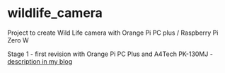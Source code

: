# wildlife_camera

Project to create Wild Life camera with Orange Pi PC plus / Raspberry Pi Zero W

Stage 1 - first revision with Orange Pi PC Plus and A4Tech PK-130MJ - [description in my blog]()
